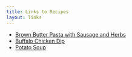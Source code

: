 ```yaml
---
title: Links to Recipes
layout: links
---
```



- [Brown Butter Pasta with Sausage and Herbs](https://www.soliorganic.com/recipe/brown-butter-pasta-with-sausage-and-herbs/)
- [Buffalo Chicken Dip](https://www.tasteofhome.com/recipes/buffalo-chicken-dip/)
- [Potato Soup](https://www.gimmesomeoven.com/potato-soup-recipe/)
